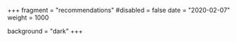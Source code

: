 +++
fragment = "recommendations"
#disabled = false
date = "2020-02-07"
weight = 1000

background = "dark"
+++
